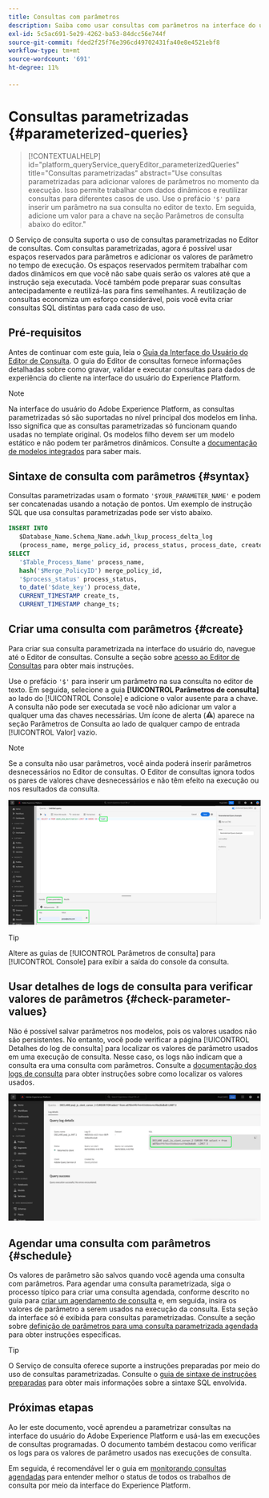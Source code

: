 ```yaml
---
title: Consultas com parâmetros
description: Saiba como usar consultas com parâmetros na interface do usuário do Adobe Experience Platform.
exl-id: 5c5ac691-5e29-4262-ba53-84dcc56e744f
source-git-commit: fded2f25f76e396cd49702431fa40e8e4521ebf8
workflow-type: tm+mt
source-wordcount: '691'
ht-degree: 11%

---
```


# Consultas parametrizadas {#parameterized-queries}

>[!CONTEXTUALHELP]
>id="platform_queryService_queryEditor_parameterizedQueries"
>title="Consultas parametrizadas"
>abstract="Use consultas parametrizadas para adicionar valores de parâmetros no momento da execução. Isso permite trabalhar com dados dinâmicos e reutilizar consultas para diferentes casos de uso. Use o prefácio `'$'` para inserir um parâmetro na sua consulta no editor de texto. Em seguida, adicione um valor para a chave na seção Parâmetros de consulta abaixo do editor."

O Serviço de consulta suporta o uso de consultas parametrizadas no Editor de consultas. Com consultas parametrizadas, agora é possível usar espaços reservados para parâmetros e adicionar os valores de parâmetro no tempo de execução. Os espaços reservados permitem trabalhar com dados dinâmicos em que você não sabe quais serão os valores até que a instrução seja executada. Você também pode preparar suas consultas antecipadamente e reutilizá-las para fins semelhantes. A reutilização de consultas economiza um esforço considerável, pois você evita criar consultas SQL distintas para cada caso de uso.

## Pré-requisitos

Antes de continuar com este guia, leia o [Guia da Interface do Usuário do Editor de Consulta](./user-guide.md). O guia do Editor de consultas fornece informações detalhadas sobre como gravar, validar e executar consultas para dados de experiência do cliente na interface do usuário do Experience Platform.

>[!NOTE]
>
>Na interface do usuário do Adobe Experience Platform, as consultas parametrizadas só são suportadas no nível principal dos modelos em linha. Isso significa que as consultas parametrizadas só funcionam quando usadas no template original. Os modelos filho devem ser um modelo estático e não podem ter parâmetros dinâmicos. Consulte a [documentação de modelos integrados](../key-concepts/inline-templates.md) para saber mais.

## Sintaxe de consulta com parâmetros {#syntax}

Consultas parametrizadas usam o formato `'$YOUR_PARAMETER_NAME'` e podem ser concatenadas usando a notação de pontos. Um exemplo de instrução SQL que usa consultas parametrizadas pode ser visto abaixo.

```sql
INSERT INTO
   $Database_Name.Schema_Name.adwh_lkup_process_delta_log
   (process_name, merge_policy_id, process_status, process_date, create_ts, change_ts)
SELECT
   '$Table_Process_Name' process_name,
   hash('$Merge_PolicyID') merge_policy_id,
   '$process_status' process_status,
   to_date('$date_key') process_date,
   CURRENT_TIMESTAMP create_ts,
   CURRENT_TIMESTAMP change_ts;
```

## Criar uma consulta com parâmetros {#create}

Para criar sua consulta parametrizada na interface do usuário do, navegue até o Editor de consultas. Consulte a seção sobre [acesso ao Editor de Consultas](./user-guide.md#accessing-query-editor) para obter mais instruções.

Use o prefácio `'$'` para inserir um parâmetro na sua consulta no editor de texto. Em seguida, selecione a guia **[!UICONTROL Parâmetros de consulta]** ao lado do [!UICONTROL Console] e adicione o valor ausente para a chave. A consulta não pode ser executada se você não adicionar um valor a qualquer uma das chaves necessárias. Um ícone de alerta (![Um ícone de alerta.](/help/images/icons/alert.png)) aparece na seção Parâmetros de Consulta ao lado de qualquer campo de entrada [!UICONTROL Valor] vazio.

>[!NOTE]
>
>Se a consulta não usar parâmetros, você ainda poderá inserir parâmetros desnecessários no Editor de consultas. O Editor de consultas ignora todos os pares de valores chave desnecessários e não têm efeito na execução ou nos resultados da consulta.

![O Editor de Consultas com uma consulta parametrizada e a seção Parâmetros de consulta realçada.](../images/ui/parameterized-queries/parameterized-query.png)

>[!TIP]
>
>Altere as guias de [!UICONTROL Parâmetros de consulta] para [!UICONTROL Console] para exibir a saída do console da consulta.

## Usar detalhes de logs de consulta para verificar valores de parâmetros {#check-parameter-values}

Não é possível salvar parâmetros nos modelos, pois os valores usados não são persistentes. No entanto, você pode verificar a página [!UICONTROL Detalhes do log de consulta] para localizar os valores de parâmetro usados em uma execução de consulta. Nesse caso, os logs não indicam que a consulta era uma consulta com parâmetros. Consulte a [documentação dos logs de consulta](./query-logs.md) para obter instruções sobre como localizar os valores usados.

![A exibição dos logs de consulta com o SQL de uma consulta com parâmetros realçada na seção de detalhes.](../images/ui/parameterized-queries/parameterized-query-logs.png)

<!-- improve screenshot above ^ I am waiting for a scheduled run to complete -->

## Agendar uma consulta com parâmetros {#schedule}

Os valores de parâmetro são salvos quando você agenda uma consulta com parâmetros. Para agendar uma consulta parametrizada, siga o processo típico para criar uma consulta agendada, conforme descrito no guia para [criar um agendamento de consulta](./query-schedules.md#create-schedule) e, em seguida, insira os valores de parâmetro a serem usados na execução da consulta. Esta seção da interface só é exibida para consultas parametrizadas. Consulte a seção sobre [definição de parâmetros para uma consulta parametrizada agendada](./query-schedules.md#set-parameters) para obter instruções específicas.

>[!TIP]
>
>O Serviço de consulta oferece suporte a instruções preparadas por meio do uso de consultas parametrizadas. Consulte o [guia de sintaxe de instruções preparadas](../sql/prepared-statements.md) para obter mais informações sobre a sintaxe SQL envolvida.

## Próximas etapas

Ao ler este documento, você aprendeu a parametrizar consultas na interface do usuário do Adobe Experience Platform e usá-las em execuções de consultas programadas. O documento também destacou como verificar os logs para os valores de parâmetro usados nas execuções de consulta.

Em seguida, é recomendável ler o guia em [monitorando consultas agendadas](./monitor-queries.md) para entender melhor o status de todos os trabalhos de consulta por meio da interface do Experience Platform.
